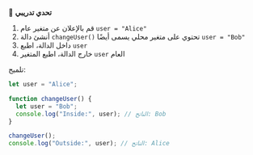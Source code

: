 🧪 **تحدي تدريبي**
1.	قم بالإعلان عن متغير عام `user = "Alice"`
2.	أنشئ دالة `changeUser()` تحتوي على متغير محلي يسمى أيضًا `user = "Bob"`
3.	داخل الدالة، اطبع `user`
4.	خارج الدالة، اطبع المتغير `user` العام

تلميح:
```javascript
let user = "Alice";

function changeUser() {
  let user = "Bob";
  console.log("Inside:", user); // الناتج: Bob
}

changeUser();
console.log("Outside:", user); // الناتج: Alice
```
